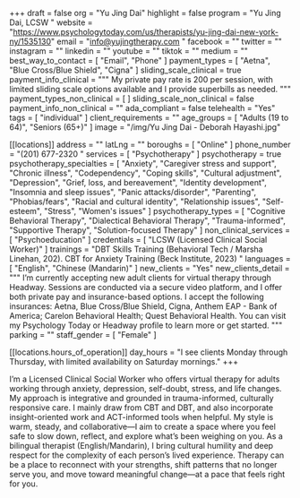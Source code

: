+++
draft = false
org = "Yu Jing Dai"
highlight = false
program = "Yu Jing Dai, LCSW "
website = "https://www.psychologytoday.com/us/therapists/yu-jing-dai-new-york-ny/1535130"
email = "info@yujingtherapy.com "
facebook = ""
twitter = ""
instagram = ""
linkedin = ""
youtube = ""
tiktok = ""
medium = ""
best_way_to_contact = [ "Email", "Phone" ]
payment_types = [ "Aetna", "Blue Cross/Blue Shield", "Cigna" ]
sliding_scale_clinical = true
payment_info_clinical = """
My private pay rate is 200 per session, with limited sliding scale options available and I provide superbills as needed. 
"""
payment_types_non_clinical = [ ]
sliding_scale_non_clinical = false
payment_info_non_clinical = ""
ada_compliant = false
telehealth = "Yes"
tags = [ "individual" ]
client_requirements = ""
age_groups = [ "Adults (19 to 64)", "Seniors (65+)" ]
image = "/img/Yu Jing Dai - Deborah Hayashi.jpg"

[[locations]]
address = ""
latLng = ""
boroughs = [ "Online" ]
phone_number = "(201) 677-2320 "
services = [ "Psychotherapy" ]
psychotherapy = true
psychotherapy_specialties = [
  "Anxiety",
  "Caregiver stress and support",
  "Chronic illness",
  "Codependency",
  "Coping skills",
  "Cultural adjustment",
  "Depression",
  "Grief, loss, and bereavement",
  "Identity development",
  "Insomnia and sleep issues",
  "Panic attacks/disorder",
  "Parenting",
  "Phobias/fears",
  "Racial and cultural identity",
  "Relationship issues",
  "Self-esteem",
  "Stress",
  "Women's issues"
]
psychotherapy_types = [
  "Cognitive Behavioral Therapy",
  "Dialectical Behavioral Therapy",
  "Trauma-informed",
  "Supportive Therapy",
  "Solution-focused Therapy"
]
non_clinical_services = [ "Psychoeducation" ]
credentials = [ "LCSW (Licensed Clinical Social Worker)" ]
trainings = "DBT Skills Training  (Behavioral Tech / Marsha Linehan, 202). CBT for Anxiety Training (Beck Institute, 2023) "
languages = [ "English", "Chinese (Mandarin)" ]
new_clients = "Yes"
new_clients_detail = """
I’m currently accepting new adult clients for virtual therapy through Headway. Sessions are 
conducted via a secure video platform, and I offer both private pay and insurance-based 
options. 
I accept the following insurances: Aetna, Blue Cross/Blue Shield, Cigna, Anthem EAP - Bank of America; Carelon Behavioral Health; Quest Behavioral  Health.
You can visit my Psychology Today or Headway profile to learn more or get started. """
parking = ""
staff_gender = [ "Female" ]

  [[locations.hours_of_operation]]
  day_hours = "I see clients Monday through Thursday, with limited availability on  Saturday mornings."
+++


I’m a Licensed Clinical Social Worker who offers virtual therapy for adults working through anxiety, depression, self-doubt, stress, and life changes. My approach is integrative and grounded in trauma-informed, culturally responsive care. I mainly draw from CBT and DBT, and also incorporate insight-oriented work and ACT-informed tools when helpful. My style is warm, steady, and collaborative—I aim to create a space where you feel safe to slow down, reflect, and explore what’s been weighing on you. As a bilingual therapist (English/Mandarin), I bring cultural humility and deep respect for the complexity of each person’s lived experience. Therapy can be a place to reconnect with your strengths, shift patterns that no longer serve you, and move toward meaningful change—at a pace that feels right for you.
